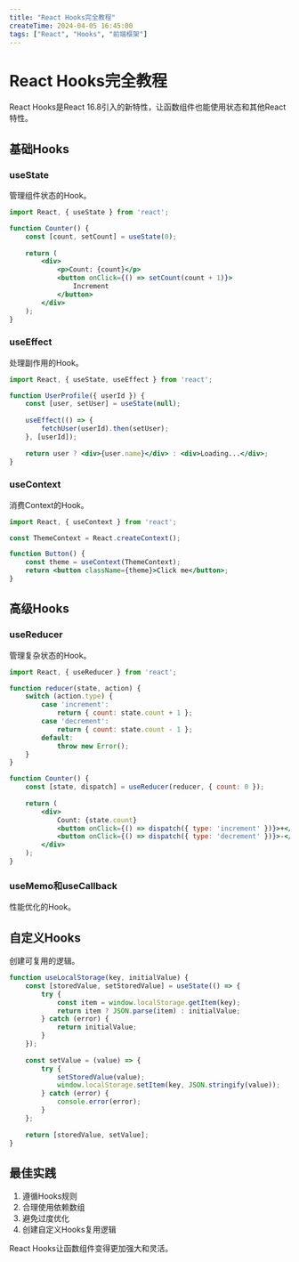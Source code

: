 ```yaml
---
title: "React Hooks完全教程"
createTime: 2024-04-05 16:45:00
tags: ["React", "Hooks", "前端框架"]
---
```


# React Hooks完全教程

React Hooks是React 16.8引入的新特性，让函数组件也能使用状态和其他React特性。

## 基础Hooks

### useState
管理组件状态的Hook。

```jsx
import React, { useState } from 'react';

function Counter() {
    const [count, setCount] = useState(0);
    
    return (
        <div>
            <p>Count: {count}</p>
            <button onClick={() => setCount(count + 1)}>
                Increment
            </button>
        </div>
    );
}
```

### useEffect
处理副作用的Hook。

```jsx
import React, { useState, useEffect } from 'react';

function UserProfile({ userId }) {
    const [user, setUser] = useState(null);
    
    useEffect(() => {
        fetchUser(userId).then(setUser);
    }, [userId]);
    
    return user ? <div>{user.name}</div> : <div>Loading...</div>;
}
```

### useContext
消费Context的Hook。

```jsx
import React, { useContext } from 'react';

const ThemeContext = React.createContext();

function Button() {
    const theme = useContext(ThemeContext);
    return <button className={theme}>Click me</button>;
}
```

## 高级Hooks

### useReducer
管理复杂状态的Hook。

```jsx
import React, { useReducer } from 'react';

function reducer(state, action) {
    switch (action.type) {
        case 'increment':
            return { count: state.count + 1 };
        case 'decrement':
            return { count: state.count - 1 };
        default:
            throw new Error();
    }
}

function Counter() {
    const [state, dispatch] = useReducer(reducer, { count: 0 });
    
    return (
        <div>
            Count: {state.count}
            <button onClick={() => dispatch({ type: 'increment' })}>+</button>
            <button onClick={() => dispatch({ type: 'decrement' })}>-</button>
        </div>
    );
}
```

### useMemo和useCallback
性能优化的Hook。

## 自定义Hooks

创建可复用的逻辑。

```jsx
function useLocalStorage(key, initialValue) {
    const [storedValue, setStoredValue] = useState(() => {
        try {
            const item = window.localStorage.getItem(key);
            return item ? JSON.parse(item) : initialValue;
        } catch (error) {
            return initialValue;
        }
    });
    
    const setValue = (value) => {
        try {
            setStoredValue(value);
            window.localStorage.setItem(key, JSON.stringify(value));
        } catch (error) {
            console.error(error);
        }
    };
    
    return [storedValue, setValue];
}
```

## 最佳实践

1. 遵循Hooks规则
2. 合理使用依赖数组
3. 避免过度优化
4. 创建自定义Hooks复用逻辑

React Hooks让函数组件变得更加强大和灵活。